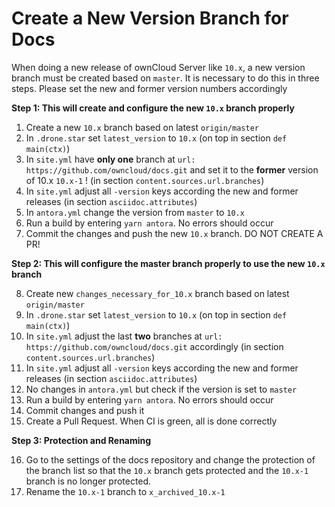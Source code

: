 # Create a New Version Branch for Docs

When doing a new release of ownCloud Server like `10.x`, a new version branch must be created based on `master`. It is necessary to do this in three steps. Please set the new and former version numbers accordingly

**Step 1: This will create and configure the new `10.x` branch properly**

1.  Create a new `10.x` branch based on latest `origin/master`
2.  In `.drone.star` set `latest_version` to `10.x` (on top in section `def main(ctx)`)
3.  In `site.yml` have **only one** branch at `url: https://github.com/owncloud/docs.git`
    and set it to the **former** version of 10.x `10.x-1` ! (in section `content.sources.url.branches`)
4.  In `site.yml` adjust all `-version` keys according the new and former releases
    (in section `asciidoc.attributes`)
5.  In `antora.yml` change the version from `master` to `10.x`
6.  Run a build by entering `yarn antora`. No errors should occur
7.  Commit the changes and push the new `10.x` branch. DO NOT CREATE A PR!

**Step 2: This will configure the master branch properly to use the new `10.x` branch**

8.  Create new `changes_necessary_for_10.x` branch based on latest `origin/master`
9.  In `.drone.star` set `latest_version` to `10.x` (on top in section `def main(ctx)`)
10. In `site.yml` adjust the last **two** branches at `url: https://github.com/owncloud/docs.git` accordingly
    (in section `content.sources.url.branches`)
11. In `site.yml` adjust all `-version` keys according the new and former releases
    (in section `asciidoc.attributes`)
12. No changes in `antora.yml` but check if the version is set to `master`
13. Run a build by entering `yarn antora`. No errors should occur
14. Commit changes and push it
15. Create a Pull Request. When CI is green, all is done correctly

**Step 3: Protection and Renaming**

16. Go to the settings of the docs repository and change the protection of the branch list so that
    the `10.x` branch gets protected and the `10.x-1` branch is no longer protected.
17. Rename the `10.x-1` branch to `x_archived_10.x-1`
